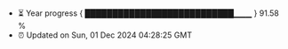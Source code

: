 - ⏳ Year progress { ███████████████████████████▁▁▁ } 91.58 %
- ⏰ Updated on Sun, 01 Dec 2024 04:28:25 GMT

